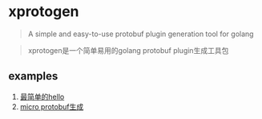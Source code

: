 # xprotogen
> A simple and easy-to-use protobuf plugin generation tool for golang

> xprotogen是一个简单易用的golang protobuf plugin生成工具包

## examples

1. [最简单的hello](https://github.com/kooksee/xprotogen/tree/main/examples/protoc-gen-hello)
2. [micro protobuf生成](https://github.com/kooksee/xprotogen/tree/main/examples/protoc-gen-micro)
